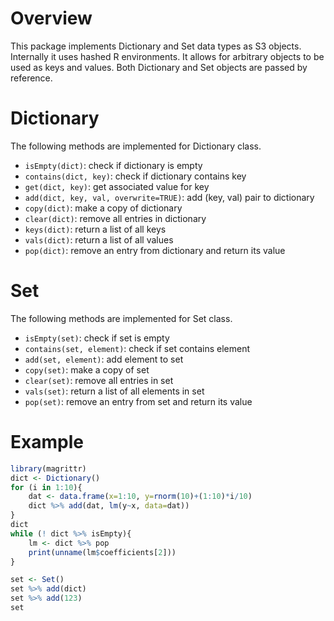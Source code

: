 # Overview
This package implements Dictionary and Set data types as S3 objects. Internally it uses hashed R environments. It allows for arbitrary objects to be used as keys and values. Both Dictionary and Set objects are passed by reference.

# Dictionary 
The following methods are implemented for Dictionary class.
* `isEmpty(dict)`: check if dictionary is empty
* `contains(dict, key)`: check if dictionary contains key
* `get(dict, key)`: get associated value for key
* `add(dict, key, val, overwrite=TRUE)`: add (key, val) pair to dictionary
* `copy(dict)`: make a copy of dictionary
* `clear(dict)`: remove all entries in dictionary
* `keys(dict)`: return a list of all keys
* `vals(dict)`: return a list of all values
* `pop(dict)`: remove an entry from dictionary and return its value

# Set 
The following methods are implemented for Set class.
* `isEmpty(set)`: check if set is empty
* `contains(set, element)`: check if set contains element
* `add(set, element)`: add element to set
* `copy(set)`: make a copy of set
* `clear(set)`: remove all entries in set
* `vals(set)`: return a list of all elements in set
* `pop(set)`: remove an entry from set and return its value

# Example
```r
library(magrittr)
dict <- Dictionary()
for (i in 1:10){
    dat <- data.frame(x=1:10, y=rnorm(10)+(1:10)*i/10)
    dict %>% add(dat, lm(y~x, data=dat))
}
dict
while (! dict %>% isEmpty){
    lm <- dict %>% pop
    print(unname(lm$coefficients[2]))
}

set <- Set()
set %>% add(dict)
set %>% add(123)
set
```


